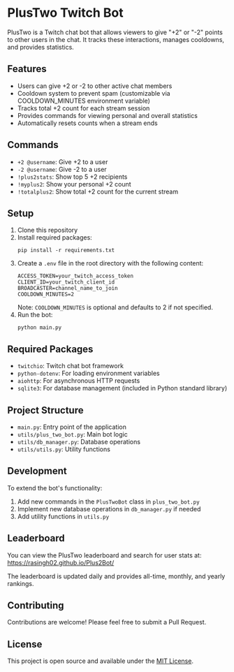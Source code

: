 # PlusTwo Twitch Bot

PlusTwo is a Twitch chat bot that allows viewers to give "+2" or "-2" points to other users in the chat. It tracks these interactions, manages cooldowns, and provides statistics.

## Features

- Users can give +2 or -2 to other active chat members
- Cooldown system to prevent spam (customizable via COOLDOWN_MINUTES environment variable)
- Tracks total +2 count for each stream session
- Provides commands for viewing personal and overall statistics
- Automatically resets counts when a stream ends

## Commands

- `+2 @username`: Give +2 to a user
- `-2 @username`: Give -2 to a user
- `!plus2stats`: Show top 5 +2 recipients
- `!myplus2`: Show your personal +2 count
- `!totalplus2`: Show total +2 count for the current stream

## Setup

1. Clone this repository
2. Install required packages:
   ```
   pip install -r requirements.txt
   ```
3. Create a `.env` file in the root directory with the following content:
   ```
   ACCESS_TOKEN=your_twitch_access_token
   CLIENT_ID=your_twitch_client_id
   BROADCASTER=channel_name_to_join
   COOLDOWN_MINUTES=2
   ```
   Note: `COOLDOWN_MINUTES` is optional and defaults to 2 if not specified.
4. Run the bot:
   ```
   python main.py
   ```

## Required Packages

- `twitchio`: Twitch chat bot framework
- `python-dotenv`: For loading environment variables
- `aiohttp`: For asynchronous HTTP requests
- `sqlite3`: For database management (included in Python standard library)

## Project Structure

- `main.py`: Entry point of the application
- `utils/plus_two_bot.py`: Main bot logic
- `utils/db_manager.py`: Database operations
- `utils/utils.py`: Utility functions

## Development

To extend the bot's functionality:

1. Add new commands in the `PlusTwoBot` class in `plus_two_bot.py`
2. Implement new database operations in `db_manager.py` if needed
3. Add utility functions in `utils.py`

## Leaderboard

You can view the PlusTwo leaderboard and search for user stats at:
https://rasingh02.github.io/Plus2Bot/

The leaderboard is updated daily and provides all-time, monthly, and yearly rankings.

## Contributing

Contributions are welcome! Please feel free to submit a Pull Request.

## License

This project is open source and available under the [MIT License](LICENSE).